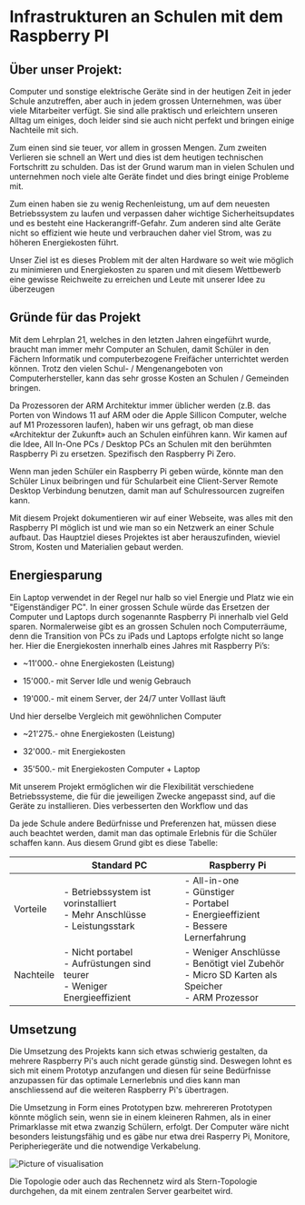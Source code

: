 # Infrastrukturen an Schulen mit dem Raspberry PI
## Über unser Projekt:
Computer und sonstige elektrische Geräte sind in der heutigen Zeit in jeder Schule anzutreffen, aber auch in jedem grossen Unternehmen, was über viele Mitarbeiter verfügt. Sie sind alle praktisch und erleichtern unseren Alltag um einiges, doch leider sind sie auch nicht perfekt und bringen einige Nachteile mit sich.

Zum einen sind sie teuer, vor allem in grossen Mengen. Zum zweiten Verlieren sie schnell an Wert und dies ist dem heutigen technischen Fortschritt zu schulden. Das ist der Grund warum man in vielen Schulen und unternehmen noch viele alte Geräte findet und dies bringt einige Probleme mit.

Zum einen haben sie zu wenig Rechenleistung, um auf dem neuesten Betriebssystem zu laufen und verpassen daher wichtige Sicherheitsupdates und es besteht eine Hackerangriff-Gefahr. Zum anderen sind alte Geräte nicht so effizient wie heute und verbrauchen daher viel Strom, was zu höheren Energiekosten führt.

Unser Ziel ist es dieses Problem mit der alten Hardware so weit wie möglich zu minimieren und Energiekosten zu sparen und mit diesem Wettbewerb eine gewisse Reichweite zu erreichen und Leute mit unserer Idee zu überzeugen

## Gründe für das Projekt

Mit dem Lehrplan 21, welches in den letzten Jahren eingeführt wurde, braucht man immer mehr Computer an Schulen, damit Schüler in den Fächern Informatik und computerbezogene Freifächer unterrichtet werden können. Trotz den vielen Schul- / Mengenangeboten von Computerhersteller, kann das sehr grosse Kosten an Schulen / Gemeinden bringen. 

Da Prozessoren der ARM Architektur immer üblicher werden (z.B. das Porten von Windows 11 auf ARM oder die Apple Sillicon Computer, welche auf M1 Prozessoren laufen), haben wir uns gefragt, ob man diese «Architektur der Zukunft» auch an Schulen einführen kann. Wir kamen auf die Idee, All In-One PCs / Desktop PCs an Schulen mit den berühmten Raspberry Pi zu ersetzen. Spezifisch den Raspberry Pi Zero. 

Wenn man jeden Schüler ein Raspberry Pi geben würde, könnte man den Schüler Linux beibringen und für Schularbeit eine Client-Server Remote Desktop Verbindung benutzen, damit man auf Schulressourcen zugreifen kann. 

Mit diesem Projekt dokumentieren wir auf einer Webseite, was alles mit den Raspberry PI möglich ist und wie man so ein Netzwerk an einer Schule aufbaut. Das Hauptziel dieses Projektes ist aber herauszufinden, wieviel Strom, Kosten und Materialien gebaut werden.

## Energiesparung

Ein Laptop verwendet in der Regel nur halb so viel Energie und Platz wie ein "Eigenständiger PC". In einer grossen Schule würde das Ersetzen der Computer und Laptops durch sogenannte Raspberry Pi innerhalb viel Geld sparen. Normalerweise gibt es an grossen Schulen noch Computerräume, denn die Transition von PCs zu iPads und Laptops erfolgte nicht so lange her. Hier die Energiekosten innerhalb eines Jahres mit Raspberry Pi’s:

- ~11'000.- ohne Energiekosten (Leistung)

- 15'000.- mit Server Idle und wenig Gebrauch

- 19'000.- mit einem Server, der 24/7 unter Volllast läuft

Und hier derselbe Vergleich mit gewöhnlichen Computer

- ~21'275.- ohne Energiekosten (Leistung)

- 32'000.- mit Energiekosten

- 35'500.- mit Energiekosten Computer + Laptop

Mit unserem Projekt ermöglichen wir die Flexibilität verschiedene Betriebssysteme, die für die jeweiligen Zwecke angepasst sind, auf die Geräte zu installieren. Dies verbesserten den Workflow und das

Da jede Schule andere Bedürfnisse und Preferenzen hat, müssen diese auch beachtet werden, damit man das optimale Erlebnis für die Schüler schaffen kann. Aus diesem Grund gibt es diese Tabelle:

|           | Standard PC                                                              | Raspberry Pi                                                                                   |
|-----------|--------------------------------------------------------------------------|------------------------------------------------------------------------------------------------|
| Vorteile  | - Betriebssystem ist vorinstalliert<br>  - Mehr Anschlüsse<br>  - Leistungsstark | - All-in-one<br>  - Günstiger<br>  - Portabel<br>  - Energieeffizient<br>  - Bessere Lernerfahrung              |
| Nachteile | - Nicht portabel<br>  - Aufrüstungen sind teurer<br>  - Weniger Energieeffizient | - Weniger Anschlüsse<br>  - Benötigt viel Zubehör<br>  - Micro SD Karten als Speicher<br>  - ARM Prozessor |

## Umsetzung

Die Umsetzung des Projekts kann sich etwas schwierig gestalten, da mehrere Raspberry Pi's auch nicht gerade günstig sind. Deswegen lohnt es sich mit einem Prototyp anzufangen und diesen für seine Bedürfnisse anzupassen für das optimale Lernerlebnis und dies kann man anschliessend auf die weiteren Raspberry Pi's übertragen.

Die Umsetzung in Form eines Prototypen bzw. mehrereren Prototypen könnte möglich sein, wenn sie in einem kleineren Rahmen, als in einer Primarklasse mit etwa zwanzig Schülern, erfolgt. Der Computer wäre nicht besonders leistungsfähig und es gäbe nur etwa drei Rasperry Pi, Monitore, Peripheriegeräte und die notwendige Verkabelung.

![Picture of visualisation](https://upload.wikimedia.org/wikipedia/commons/5/53/Netzwerktopologie_Stern.png)

Die Topologie oder auch das Rechennetz wird als Stern-Topologie durchgehen, da mit einem zentralen Server gearbeitet wird.
